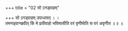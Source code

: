 +++
title = "02 सो ऽनड्वाहम्"

+++
सो ऽनड्वाहम् उपाधावत् । ।  
तमनड्वानब्रवीत् किं मे प्रतीवाहो भविष्यसीति वरं वृणीष्वेति स वरं अवृणीत ॥ २ ॥